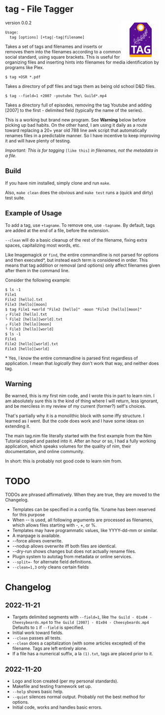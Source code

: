 # tag - File Tagger

version 0.0.2<img src="assets/identity/Logo.svg" width="128" align="right">

```
Usage:
  tag [options] [+tag|-tag|filename]
```

Takes a set of tags and filenames and inserts or removes them into the filenames
according to a common social standard, using square brackets.  This is useful
for organizing files and inserting hints into filenames for media identification 
by programs like Plex.

```
$ tag +OSR *.pdf   
```

Takes a directory of pdf files and tags them as being old school D&D files.

```
$ tag --field=1 +2007 -youtube The\ Guild*.mp4
```

Takes a directory full of episodes, removing the tag Youtube and adding [2007]
to the first - delimited field (typically the name of the series).



This is a working but brand new program.  See **Warning** below before picking up bad habits.  On the other hand, I am using it daily as a route toward replacing a 20+ year old 788 line awk script that automatically renames files in a predictable manner.  So I have incentive to keep improving it and will have plenty of testing.

*Important: This is for tagging* `[like this]` *in filenames, not the metadata in a file.*



## Build

If you have nim installed, simply clone and run `make`.

Also, `make clean` does the obvious and `make test` runs a (quick and dirty) test suite.

## Example of Usage

To add a tag, use `+tagname`.  To remove one, use `-tagname`.  By default, tags are added at the end of a file, before the extension.

`--clean` will do a basic cleanup of the rest of the filename, fixing extra spaces, capitalizing most words, etc.

Like Imagemagick or `find`, the entire commandline is not parsed for options and then executed*, but instead each term is considered in order.  This means that tag addition or removal (and options) only affect filenames given after them in the command line.

Consider the following example:

```
$ ls -1
File1 
File2 [hello].txt
File3 [hello][moon]
$ tag File1 +world "File2 [hello]" -moon "File3 [hello][moon]"
╭ File2 [hello].txt
╰ File2 [hello][world].txt
╭ File3 [hello][moon]
╰ File3 [hello][world]
$ ls -1
File1
File2 [hello][world].txt
File3 [hello][world]
```


\* Yes, I know the entire commandline is parsed first regardless of application.  I mean that *logically* they don't work that way, and neither does tag.


## Warning

Be warned, this is my first nim code, and I wrote this in part
to learn nim.  I am absolutely sure this is the kind of thing
where I will return, less ignorant, and be merciless in my 
review of my current (former?) self's choices.  

That's partially why it is a monolithic block with some iffy 
structure.  I learned as I went.  But the code does work and 
I have some ideas on extending it.  

The main tag.nim file literally started with the first example from the Nim Tutorial copied and pasted into it.  After an hour or so, I had a fully working application, which speaks volumes for the quality of nim, their documentation, and online community. 

In short: this is probably not good code to learn nim from.


# TODO

TODOs are phrased affirmatively.  When they are true, they are moved to the Changelog.

- Templates can be specified in a config file.  %name has been reserved for this purpose
- When -- is used, all following arguments are processed as filenames, which allows files starting with -, +, or %.
- Templates may have programmatic values, like YYYY-dd-mm or similar.
- A manpage is available.
- --force allows overwrite.
- --nodup allows overwrite iff both files are identical.
- --dry-run shows changes but does not actually rename files.
- Plugin system to autotag from metadata or online services.
- `--split=-` for alternate field definitions.
- `--clean=1,3` only cleans certain fields

# Changelog

## 2022-11-21
- Targets delimited segments with `--field=1`, like `The Guild - 01x04 - Cheesybeards.mp4` to `The Guild [2007] - 01x04 - Cheesybeards.mp4`  Defaults to `1` if `--field` is specified.
- Initial work toward fields.
- `--clean` passes all tests.
- `--clean` does a capitalization (with some articles excepted) of the filename.  Tags are left entirely alone.
- If a file has a numerical suffix, a la `(1).txt`, tags are placed prior to it.

## 2022-11-20
- Logo and Icon created (per my personal standards).
- Makefile and testing framework set up.
- `--help` shows basic help.
- `--quiet` silences normal output. Probably not the best method for options.
- Initial code, works and handles basic errors.